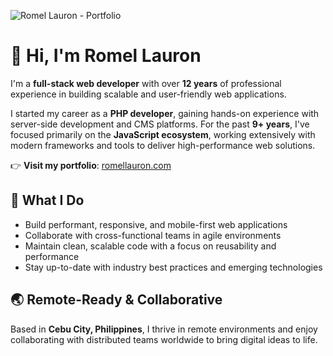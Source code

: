 ![Romel Lauron - Portfolio](https://romellauron.com/assets/images/og-image.png "Romel Lauron - Portfolio")

# 👋 Hi, I'm Romel Lauron

I'm a **full-stack web developer** with over **12 years** of professional experience in building scalable and user-friendly web applications.

I started my career as a **PHP developer**, gaining hands-on experience with server-side development and CMS platforms. For the past **9+ years**, I've focused primarily on the **JavaScript ecosystem**, working extensively with modern frameworks and tools to deliver high-performance web solutions.

👉 **Visit my portfolio**: [romellauron.com](https://romellauron.com)

## 🧠 What I Do

- Build performant, responsive, and mobile-first web applications
- Collaborate with cross-functional teams in agile environments  
- Maintain clean, scalable code with a focus on reusability and performance  
- Stay up-to-date with industry best practices and emerging technologies  


## 🌏 Remote-Ready & Collaborative

Based in **Cebu City, Philippines**, I thrive in remote environments and enjoy collaborating with distributed teams worldwide to bring digital ideas to life.
